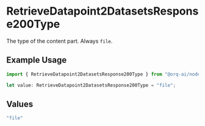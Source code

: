 # RetrieveDatapoint2DatasetsResponse200Type

The type of the content part. Always `file`.

## Example Usage

```typescript
import { RetrieveDatapoint2DatasetsResponse200Type } from "@orq-ai/node/models/operations";

let value: RetrieveDatapoint2DatasetsResponse200Type = "file";
```

## Values

```typescript
"file"
```